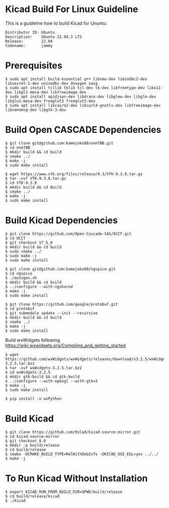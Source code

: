 # Kicad Build For Linux Guideline

This is a guideline how to build Kicad for Ununtu:

```
Distributor ID: Ubuntu
Description:    Ubuntu 22.04.3 LTS
Release:        22.04
Codename:       jammy
```

# Prerequisites

```
$ sudo apt install build-essential g++ libxmu-dev libiodbc2-dev libsecret-1-dev unixodbc-dev doxygen swig
$ sudo apt install tcllib tklib tcl-dev tk-dev libfreetype-dev libx11-dev libgl1-mesa-dev libfreeimage-dev
$ sudo apt install apidjson-dev libdraco-dev libglew-dev libglm-dev libglu1-mesa-dev freeglut3 freeglut3-dev
$ sudo apt install libcairo2-dev libcurl4-gnutls-dev libfreeimage-dev libnanomsg-dev libgtk-3-dev

```

# Build Open CASCADE Dependencies

```
$ git clone git@github.com:kamejoko80/oneTBB.git
$ cd oneTBB
$ mkdir build && cd build
$ cmake ../
$ make -j
$ sudo make install
```

```
$ wget https://www.vtk.org/files/release/9.3/VTK-9.3.0.tar.gz
$ tar -xvf VTK-9.3.0.tar.gz
$ cd VTK-9.3.0
$ mkdir build && cd Build
$ cmake ../
$ make -j
$ sudo make install
```

# Build Kicad Dependencies

```
$ git clone https://github.com/Open-Cascade-SAS/OCCT.git
$ cd OCCT
$ git checkout V7_5_0
$ mkdir build && cd build
$ sudo cmake ../
$ sudo make -j
$ sudo make install
```

```
$ git clone git@github.com:kamejoko80/ngspice.git
$ cd ngspice
$ ./autogen.sh
$ mkdir build && cd build
$ ../configure --with-ngshared
$ make -j
$ sudo make install
```

```
$ git clone https://github.com/google/protobuf.git
$ cd protobuf
$ git submodule update --init --recursive
$ mkdir build && cd build
$ cmake ../
$ make -j
$ sudo make install
```

Build wxWidgets following https://wiki.wxwidgets.org/Compiling_and_getting_started

```
$ wget https://github.com/wxWidgets/wxWidgets/releases/download/v3.2.5/wxWidgets-3.2.5.tar.bz2
$ tar -xvf wxWidgets-3.2.5.tar.bz2
$ cd wxWidgets-3.2.5
$ mkdir gtk-build && cd gtk-build
$ ../configure --with-opengl --with-gtk=3
$ make -j
$ sudo make install
```

```
$ pip install -U wxPython
```

# Build Kicad

```
$ git clone https://github.com/KiCad/kicad-source-mirror.git
$ cd kicad-source-mirror
$ git checkout 8.0
$ mkdir -p build/release
$ cd build/release
$ cmake -DCMAKE_BUILD_TYPE=RelWithDebInfo -DKICAD_USE_EGL=yes ../../
$ make -j
```

# To Run Kicad Without Installation

```
$ export KICAD_RUN_FROM_BUILD_DIR=$PWD/build/release
$ cd build/release/kicad
$ ./kicad
```
